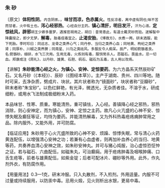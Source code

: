 ### 朱 砂

〔原文〕**体阳性阴**。<small>内含阴汞。</small>，**味甘而凉，色赤属火**。<small>性反凉者，离中虚有阴也;味不苦而甘者，火中有土也。</small>**泻心经邪热**。<small>心经血分主药。</small>**镇心清肝，明目发汗**，<small>汗为心液。</small>**定惊祛风，辟邪**<small>胡王少卿多噩梦，遇推官胡用之，胡曰：昔常患此，有道士戴灵砂而验。遂解髻中降囊授之，即夕无梦。</small>**解毒**，<small>胎毒痘毒宜之。</small>**止渴安胎**。<small>《博救方》，水煮一两，研末酒服，能下死胎。李时珍曰：同远志、龙骨之类养心气；同丹参、当归之类养心血；同地黄、枸杞之类养肾；同厚朴、川椒之类养脾；同南星、川乌之类祛风。多服反令人痴呆。辰产，明如箭镞者良。名:箭镞砂。细研，水飞三次用。生用无毒，火炼则有毒，服饵常杀人。恶磁石。畏盐水。忌一切血。郑康成注《周礼》，以丹砂、雄黄、石胆、矾石、磁石为五毒，古人用以攻疡。</small>

【讲解】**朱砂能清心经之火，为镇心、安神、定惊要药**。为六方晶系天然辰砂矿石。又名丹砂（《本经》）、辰砂（《图经本草》）。主产于湖南、贵州、四川等地。随时可采，去净杂质，劈成片、块状。其片状者称为“镜面砂”，块状者称“豆瓣砂”，碎末者称“朱宝砂”。以色红鲜艳，有光泽，微透光，无杂质者佳。不溶于水，研成细粉，或用水飞法制成极细粉末入药。

本品味甘、性寒、质重。寒能清热，重可镇怯，入心经。善镇降心经之邪热，邪热消除，则心安神定，而为镇心，安神、定惊之主药。故凡心火亢盛的心神不安、惊悸失眠及癫狂等证，均恃为要药。并能清热解毒，又为外科热毒疮疡痈肿常用之品。除内服外，又能外用，并可防腐。

【临证应用】朱砂用于心火亢盛所致的心神不安、烦躁、惊悸失眠，常与清心火药黄连配伍，以增强清心安神之功；若兼有心血虚者，则再加补血养心的当归、地黄等药，共奏养血清心安神之效，如朱砂安神丸。并可与猪心炖服，治心虚惊恐怔忡之证。若与磁石、六曲配伍，如磁朱丸，可治癫痫。用于疮疡肿毒及咽喉肿痛、口舌生疮等，前者与雄黄配伍，如紫金锭；后者可配冰片、硼砂等外用。此外，作丸剂外衣，有防腐作用。

【用量用法】0.3—1克，研末冲服。只入丸散剂，不入煎剂。外用适量。内服不可过量或持续服用，以防汞中毒。忌用火煅，见火则析出水银，更易中毒。
